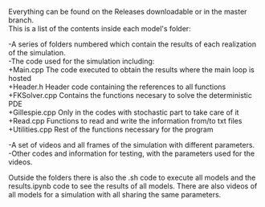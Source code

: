 Everything can be found on the Releases downloadable or in the master branch.  
This is a list of the contents inside each model's folder: 

  -A series of folders numbered which contain the results of each realization of the simulation.  
  -The code used for the simulation including:  
    +Main.cpp The code executed to obtain the results where the main loop is hosted  
    +Header.h Header code containing the references to all functions  
    +FKSolver.cpp Contains the functions necesary to solve the deterministic PDE  
    +Gillespie.cpp Only in the codes with stochastic part to take care of it 
    +Read.cpp Functions to read and write the information from/to txt files 
    +Utilities.cpp Rest of the functions necessary for the program
  
  -A set of videos and all frames of the simulation with different parameters.  
  -Other codes and information for testing, with the parameters used for the videos.

Outside the folders there is also the .sh code to execute all models and the results.ipynb code to see the results of all models.
There are also videos of all models for a simulation with all sharing the same parameters.
